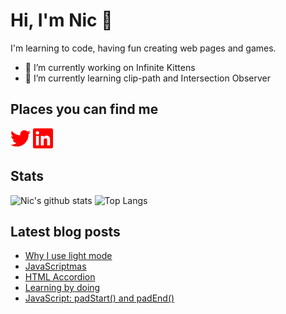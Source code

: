 # Hi, I'm Nic 👋

I'm learning to code, having fun creating web pages and games.

- 🔭 I’m currently working on Infinite Kittens
- 🌱 I’m currently learning clip-path and Intersection Observer

## Places you can find me

[<img height="32" width="32" alt="Twitter" src="images/twitter.svg" />](https://www.twitter.com/nicm4242) [<img height="32" width="32" alt="LinkedIn" src="images/linkedin.svg" />](https://www.linkedin.com/in/nicmayer42/)

## Stats

![Nic's github stats](https://github-readme-stats.vercel.app/api?username=nicm42&show_icons=true&theme=monokai&hide=issues,contribs&hide_rank=true) ![Top Langs](https://github-readme-stats.vercel.app/api/top-langs/?username=nicm42&layout=compact)

## Latest blog posts
<!-- HASHNODE:START -->
- [Why I use light mode](https://nicm42.hashnode.dev/why-i-use-light-mode)
- [JavaScriptmas](https://nicm42.hashnode.dev/javascriptmas)
- [HTML Accordion](https://nicm42.hashnode.dev/html-accordion)
- [Learning by doing](https://nicm42.hashnode.dev/learning-by-doing)
- [JavaScript: padStart() and padEnd()](https://nicm42.hashnode.dev/javascript-padstart-and-padend)
<!-- HASHNODE:END -->

<!-- **nicm42/nicm42** is a ✨ _special_ ✨ repository because its `README.md` (this file) appears on your GitHub profile.

Here are some ideas to get you started:

- 🔭 I’m currently working on ...
- 🌱 I’m currently learning ...
- 👯 I’m looking to collaborate on ...
- 🤔 I’m looking for help with ...
- 💬 Ask me about ...
- 📫 How to reach me: ...
- 😄 Pronouns: ...
- ⚡ Fun fact: ...
-->

